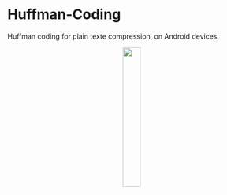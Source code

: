 # Huffman-Coding
Huffman coding for plain texte compression, on Android devices.

<p align="center">
  <img src="https://github.com/francoMG/Huffman-Coding/blob/master/demo.gif" width="27%"/>
</p>
